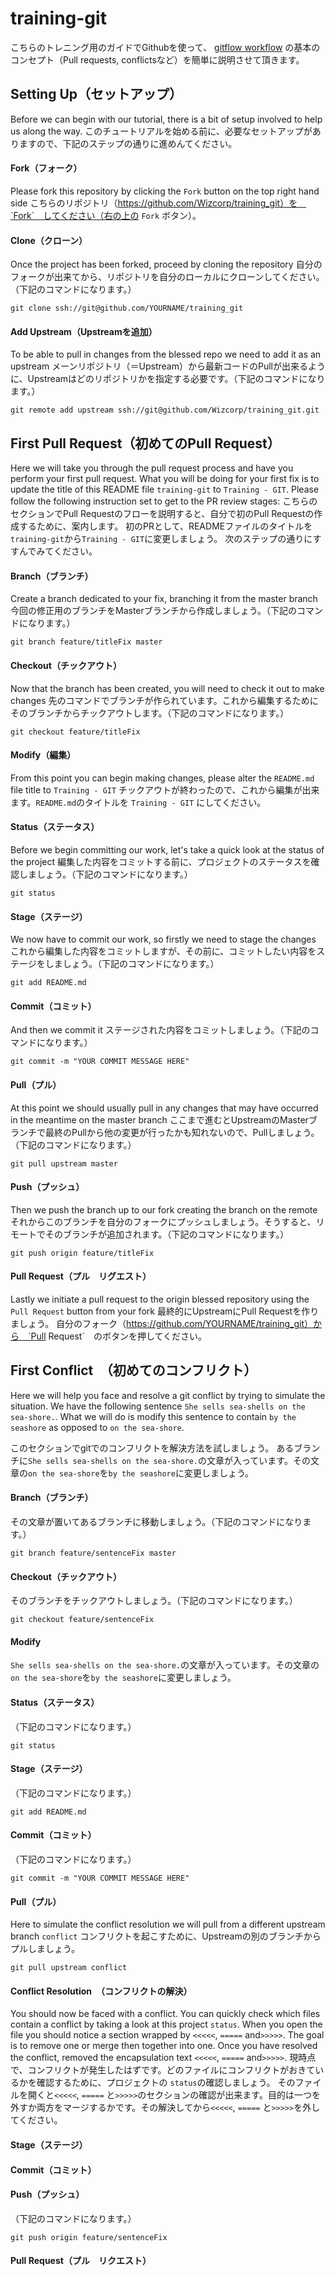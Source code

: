 training-git
============
こちらのトレニング用のガイドでGithubを使って、 [gitflow workflow](http://keijinsonyaban.blogspot.jp/2010/10/successful-git-branching-model.html) の基本のコンセプト（Pull requests, conflictsなど）を簡単に説明させて頂きます。

Setting Up（セットアップ）
----------
Before we can begin with our tutorial, there is a bit of setup involved to help us along the way.
このチュートリアルを始める前に、必要なセットアップがありますので、下記のステップの通りに進めんてください。

#### Fork（フォーク）
Please fork this repository by clicking the `Fork` button on the top right hand side
こちらのリポジトリ（https://github.com/Wizcorp/training_git）を　`Fork`　してください（右の上の `Fork` ボタン）。

#### Clone（クローン）
Once the project has been forked, proceed by cloning the repository
自分のフォークが出来てから、リポジトリを自分のローカルにクローンしてください。（下記のコマンドになります。）

`git clone ssh://git@github.com/YOURNAME/training_git`

#### Add Upstream（Upstreamを追加）
To be able to pull in changes from the blessed repo we need to add it as an upstream
メーンリポジトリ（＝Upstream）から最新コードのPullが出来るように、Upstreamはどのリポジトリかを指定する必要です。（下記のコマンドになります。）

`git remote add upstream ssh://git@github.com/Wizcorp/training_git.git`


First Pull Request（初めてのPull Request）
------------------
Here we will take you through the pull request process and have you perform your first pull request. What you will be
doing for your first fix is to update the title of this README file `training-git` to `Training - GIT`. Please follow
the following instruction set to get to the PR review stages:
こちらのセクションでPull Requestのフローを説明すると、自分で初のPull Requestの作成するために、案内します。
初のPRとして、READMEファイルのタイトルを`training-git`から`Training - GIT`に変更しましょう。
次のステップの通りにすすんでみてください。

#### Branch（ブランチ）
Create a branch dedicated to your fix, branching it from the master branch
今回の修正用のブランチをMasterブランチから作成しましょう。（下記のコマンドになります。）

`git branch feature/titleFix master`

#### Checkout（チックアウト）
Now that the branch has been created, you will need to check it out to make changes
先のコマンドでブランチが作られています。これから編集するためにそのブランチからチックアウトします。（下記のコマンドになります。）

`git checkout feature/titleFix`

#### Modify（編集）
From this point you can begin making changes, please alter the `README.md` file title to `Training - GIT`
チックアウトが終わったので、これから編集が出来ます。`README.md`のタイトルを `Training - GIT` にしてください。

#### Status（ステータス）
Before we begin committing our work, let's take a quick look at the status of the project
編集した内容をコミットする前に、プロジェクトのステータスを確認しましょう。（下記のコマンドになります。）

`git status`

#### Stage（ステージ）
We now have to commit our work, so firstly we need to stage the changes
これから編集した内容をコミットしますが、その前に、コミットしたい内容をステージをしましょう。（下記のコマンドになります。）

`git add README.md`

#### Commit（コミット）
And then we commit it
ステージされた内容をコミットしましょう。（下記のコマンドになります。）

`git commit -m "YOUR COMMIT MESSAGE HERE"`

#### Pull（プル）
At this point we should usually pull in any changes that may have occurred in the meantime on the master branch
ここまで進むとUpstreamのMasterブランチで最終のPullから他の変更が行ったかも知れないので、Pullしましょう。（下記のコマンドになります。）

`git pull upstream master`

#### Push（プッシュ）
Then we push the branch up to our fork creating the branch on the remote
それからこのブランチを自分のフォークにプッシュしましょう。そうすると、リモートでそのブランチが追加されます。（下記のコマンドになります。）

`git push origin feature/titleFix`

#### Pull Request（プル　リグエスト）
Lastly we initiate a pull request to the origin blessed repository using the `Pull Request` button from your fork
最終的にUpstreamにPull Requestを作りましょう。
自分のフォーク（https://github.com/YOURNAME/training_git）から　`Pull Request`　のボタンを押してください。


First Conflict　（初めてのコンフリクト）
--------------
Here we will help you face and resolve a git conflict by trying to simulate the situation. We have the following
sentence `She sells sea-shells on the sea-shore.`. What we will do is modify this sentence to contain `by the seashore`
as opposed to `on the sea-shore`.

このセクションでgitでのコンフリクトを解決方法を試しましょう。
あるブランチに`She sells sea-shells on the sea-shore.`の文章が入っています。その文章の`on the sea-shore`を`by the seashore`に変更しましょう。

#### Branch（ブランチ）

その文章が置いてあるブランチに移動しましょう。（下記のコマンドになります。）

`git branch feature/sentenceFix master`

#### Checkout（チックアウト）
そのブランチをチックアウトしましょう。（下記のコマンドになります。）

`git checkout feature/sentenceFix`

#### Modify
`She sells sea-shells on the sea-shore.`の文章が入っています。その文章の`on the sea-shore`を`by the seashore`に変更しましょう。

#### Status（ステータス）
（下記のコマンドになります。）

`git status`

#### Stage（ステージ）
（下記のコマンドになります。）

`git add README.md`

#### Commit（コミット）
（下記のコマンドになります。）

`git commit -m "YOUR COMMIT MESSAGE HERE"`

#### Pull（プル）
Here to simulate the conflict resolution we will pull from a different upstream branch `conflict`
コンフリクトを起こすために、Upstreamの別のブランチからプルしましょう。

`git pull upstream conflict`

#### Conflict Resolution　（コンフリクトの解決）
You should now be faced with a conflict. You can quickly check which files contain a conflict by taking a look at this
project `status`. When you open the file you should notice a section wrapped by `<<<<<`, `=====` and`>>>>>`. The goal is
to remove one or merge then together into one. Once you have resolved the conflict, removed the encapsulation text
`<<<<<`, `=====` and`>>>>>`.
現時点で、コンフリクトが発生したはずです。どのファイルにコンフリクトがおきているかを確認するために、プロジェクトの `status`の確認しましょう。
そのファイルを開くと`<<<<<`, `=====` と`>>>>>`のセクションの確認が出来ます。目的は一つを外すか両方をマージするかです。その解決してから`<<<<<`, `=====` と`>>>>>`を外してください。

#### Stage（ステージ）

#### Commit（コミット）

#### Push（プッシュ）
（下記のコマンドになります。）

`git push origin feature/sentenceFix`

#### Pull Request（プル　リクエスト）
